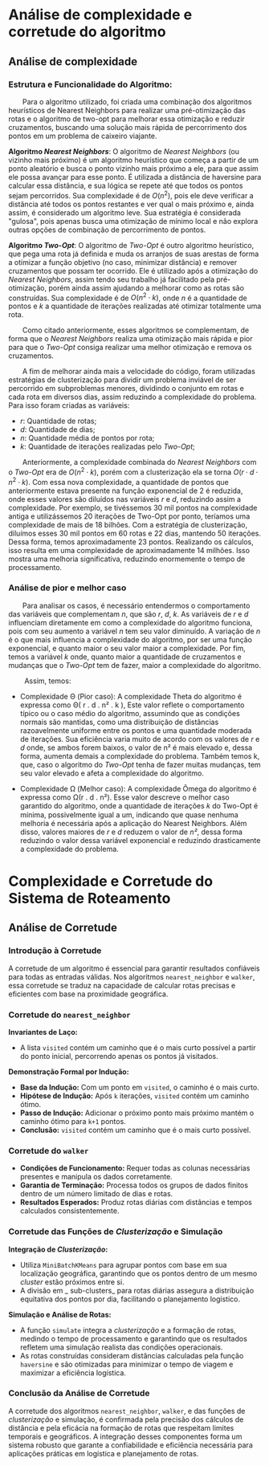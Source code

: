 # Análise de complexidade e corretude do algoritmo

## Análise de complexidade

### Estrutura e Funcionalidade do Algoritmo:
&emsp;&emsp;Para o algoritmo utilizado, foi criada uma combinação dos algoritmos heurísticos de Nearest Neighbors para realizar uma pré-otimização das rotas e o algoritmo de two-opt para melhorar essa otimização e reduzir cruzamentos, buscando uma solução mais rápida de percorrimento dos pontos em um problema de caixeiro viajante.


**Algoritmo *Nearest Neighbors***: O algoritmo de *Nearest Neighbors* (ou vizinho mais próximo) é um algoritmo heurístico que começa a partir de um ponto aleatório e busca o ponto vizinho mais próximo a ele, para que assim ele possa avançar para esse ponto. É utilizada a distância de haversine para calcular essa distância, e sua lógica se repete até que todos os pontos sejam percorridos.
Sua complexidade é de $O(n^2)$, pois ele deve verificar a distância até todos os pontos restantes e ver qual o mais próximo e, ainda assim, é considerado um algoritmo leve. Sua estratégia é considerada "gulosa", pois apenas busca uma otimização de mínimo local e não explora outras opções de combinação de percorrimento de pontos.

**Algoritmo *Two-Opt***: O algoritmo de *Two-Opt* é outro algoritmo heurístico, que pega uma rota já definida e muda os arranjos de suas arestas de forma a otimizar a função objetivo (no caso, minimizar distância) e remover cruzamentos que possam ter ocorrido. Ele é utilizado após a otimização do *Nearest Neighbors*, assim tendo seu trabalho já facilitado pela pré-otimização, porém ainda assim ajudando a melhorar como as rotas são construídas. Sua complexidade é de $O(n^2 \cdot k)$, onde *n* é a quantidade de pontos e *k* a quantidade de iterações realizadas até otimizar totalmente uma rota.

&emsp;&emsp;Como citado anteriormente, esses algoritmos se complementam, de forma que o *Nearest Neighbors* realiza uma otimização mais rápida e pior para que o *Two-Opt* consiga realizar uma melhor otimização e remova os cruzamentos.


&emsp;&emsp;A fim de melhorar ainda mais a velocidade do código, foram utilizadas estratégias de clusterização para dividir um problema inviável de ser percorrido em subproblemas menores, dividindo o conjunto em rotas e cada rota em diversos dias, assim reduzindo a complexidade do problema. Para isso foram criadas as variáveis:


- $r$: Quantidade de rotas;
- $d$: Quantidade de dias;
- $n$: Quantidade média de pontos por rota;
- $k$: Quantidade de iterações realizadas pelo *Two-Opt*;

&emsp;&emsp;Anteriormente, a complexidade combinada do *Nearest Neighbors* com o *Two-Opt* era de $O(n^2 \cdot k)$, porém com a clusterização ela se torna $O(r \cdot d \cdot n^2 \cdot k)$. Com essa nova complexidade, a quantidade de pontos que anteriormente estava presente na função exponencial de 2 é reduzida, onde esses valores são diluídos nas variáveis $r$ e $d$, reduzindo assim a complexidade. Por exemplo, se tivéssemos 30 mil pontos na complexidade antiga e utilizássemos 20 iterações de Two-Opt por ponto, teríamos uma complexidade de mais de 18 bilhões. Com a estratégia de clusterização, diluímos esses 30 mil pontos em 60 rotas e 22 dias, mantendo 50 iterações. Dessa forma, temos aproximadamente 23 pontos. Realizando os cálculos, isso resulta em uma complexidade de aproximadamente 14 milhões. Isso mostra uma melhoria significativa, reduzindo enormemente o tempo de processamento.

### Análise de pior e melhor caso

&emsp;&emsp;Para analisar os casos, é necessário entendermos o comportamento das variáveis que complementam *n*, que são *r*, *d*, *k*. As variáveis de *r* e *d* influenciam diretamente em como a complexidade do algoritmo funciona, pois com seu aumento a variável *n* tem seu valor diminuído. A variação de *n* é o que mais influencia a complexidade do algoritmo, por ser uma função exponencial, e quanto maior o seu valor maior a complexidade. Por fim, temos a variável *k* onde, quanto maior a quantidade de cruzamentos e mudanças que o *Two-Opt* tem de fazer, maior a complexidade do algoritmo.

&emsp;&emsp; Assim, temos:

  - Complexidade &Theta; (Pior caso): A complexidade Theta do algoritmo é expressa como &Theta;( r . d . n² . k ), Este valor reflete o comportamento típico ou o caso médio do algoritmo, assumindo que as condições normais são mantidas, como uma distribuição de distâncias razoavelmente uniforme entre os pontos e uma quantidade moderada de iterações. Sua eficiência varia muito de acordo com os valores de *r* e *d* onde, se ambos forem baixos, o valor de n² é mais elevado e, dessa forma, aumenta demais a complexidade do problema. Também temos k, que, caso o algoritmo do *Two-Opt* tenha de fazer muitas mudanças, tem seu valor elevado e afeta a complexidade do algoritmo.
  
- Complexidade &Omega; (Melhor caso): A complexidade Ômega do algoritmo é expressa como &Omega;(r . d . n²). Esse valor descreve o melhor caso garantido do algoritmo, onde a quantidade de iterações 𝑘  do Two-Opt é mínima, possivelmente igual a um, indicando que quase nenhuma melhoria é necessária após a aplicação do Nearest Neighbors. Além disso, valores maiores de *r* e *d* reduzem o valor de *n²*, dessa forma reduzindo o valor dessa variável exponencial e reduzindo drasticamente a complexidade do problema.

# Complexidade e Corretude do Sistema de Roteamento

## Análise de Corretude

### Introdução à Corretude

A corretude de um algoritmo é essencial para garantir resultados confiáveis para todas as entradas válidas. Nos algoritmos `nearest_neighbor` e `walker`, essa corretude se traduz na capacidade de calcular rotas precisas e eficientes com base na proximidade geográfica.

### Corretude do `nearest_neighbor`

**Invariantes de Laço:**
- A lista `visited` contém um caminho que é o mais curto possível a partir do ponto inicial, percorrendo apenas os pontos já visitados.

**Demonstração Formal por Indução:**
- **Base da Indução:** Com um ponto em `visited`, o caminho é o mais curto.
- **Hipótese de Indução:** Após `k` iterações, `visited` contém um caminho ótimo.
- **Passo de Indução:** Adicionar o próximo ponto mais próximo mantém o caminho ótimo para `k+1` pontos.
- **Conclusão:** `visited` contém um caminho que é o mais curto possível.

### Corretude do `walker`

- **Condições de Funcionamento:** Requer todas as colunas necessárias presentes e manipula os dados corretamente.
- **Garantia de Terminação:** Processa todos os grupos de dados finitos dentro de um número limitado de dias e rotas.
- **Resultados Esperados:** Produz rotas diárias com distâncias e tempos calculados consistentemente.

### Corretude das Funções de _Clusterização_ e Simulação

**Integração de _Clusterização_:**
- Utiliza `MiniBatchKMeans` para agrupar pontos com base em sua localização geográfica, garantindo que os pontos dentro de um mesmo _cluster_ estão próximos entre si.
- A divisão em _ sub-clusters_ para rotas diárias assegura a distribuição equitativa dos pontos por dia, facilitando o planejamento logístico.

**Simulação e Análise de Rotas:**
- A função `simulate` integra a _clusterização_ e a formação de rotas, medindo o tempo de processamento e garantindo que os resultados refletem uma simulação realista das condições operacionais.
- As rotas construídas consideram distâncias calculadas pela função `haversine` e são otimizadas para minimizar o tempo de viagem e maximizar a eficiência logística.

### Conclusão da Análise de Corretude

A corretude dos algoritmos `nearest_neighbor`, `walker`, e das funções de _clusterização_ e simulação, é confirmada pela precisão dos cálculos de distância e pela eficácia na formação de rotas que respeitam limites temporais e geográficos. A integração desses componentes forma um sistema robusto que garante a confiabilidade e eficiência necessária para aplicações práticas em logística e planejamento de rotas.